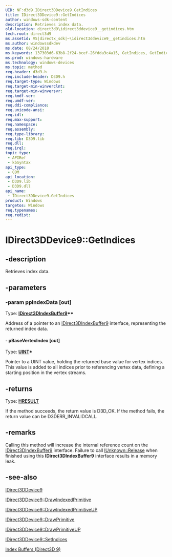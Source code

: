 ```yaml
---
UID: NF:d3d9.IDirect3DDevice9.GetIndices
title: IDirect3DDevice9::GetIndices
author: windows-sdk-content
description: Retrieves index data.
old-location: direct3d9\idirect3ddevice9__getindices.htm
tech.root: direct3d9
ms.assetid: VS|directx_sdk|~\idirect3ddevice9__getindices.htm
ms.author: windowssdkdev
ms.date: 08/24/2018
ms.keywords: 137303d6-63b8-2f24-bcef-26fdda3c4a15, GetIndices, GetIndices method [Direct3D 9], GetIndices method [Direct3D 9],IDirect3DDevice9 interface, IDirect3DDevice9 interface [Direct3D 9],GetIndices method, IDirect3DDevice9.GetIndices, IDirect3DDevice9::GetIndices, d3d9helper/IDirect3DDevice9::GetIndices, direct3d9.idirect3ddevice9__getindices
ms.prod: windows-hardware
ms.technology: windows-devices
ms.topic: method
req.header: d3d9.h
req.include-header: D3D9.h
req.target-type: Windows
req.target-min-winverclnt: 
req.target-min-winversvr: 
req.kmdf-ver: 
req.umdf-ver: 
req.ddi-compliance: 
req.unicode-ansi: 
req.idl: 
req.max-support: 
req.namespace: 
req.assembly: 
req.type-library: 
req.lib: D3D9.lib
req.dll: 
req.irql: 
topic_type:
 - APIRef
 - kbSyntax
api_type:
 - COM
api_location:
 - D3D9.lib
 - D3D9.dll
api_name:
 - IDirect3DDevice9.GetIndices
product: Windows
targetos: Windows
req.typenames: 
req.redist: 
---
```


# IDirect3DDevice9::GetIndices


## -description


Retrieves index data.


## -parameters




### -param ppIndexData [out]

Type: <b><a href="https://msdn.microsoft.com/df1b7898-6c6b-410b-8ff9-e56625584fdc">IDirect3DIndexBuffer9</a>**</b>

Address of a pointer to an <a href="https://msdn.microsoft.com/df1b7898-6c6b-410b-8ff9-e56625584fdc">IDirect3DIndexBuffer9</a> interface, representing the returned index data. 


#### - pBaseVertexIndex [out]

Type: <b><a href="https://msdn.microsoft.com/4553cafc-450e-4493-a4d4-cb6e2f274d46">UINT</a>*</b>

Pointer to a UINT value, holding the returned base value for vertex indices. This value is added to all indices prior to referencing vertex data, defining a starting position in the vertex streams. 


## -returns



Type: <b><a href="455d07e9-52c3-4efb-a9dc-2955cbfd38cc">HRESULT</a></b>

If the method succeeds, the return value is D3D_OK. If the method fails, the return value can be D3DERR_INVALIDCALL.




## -remarks



 Calling this method will increase the internal reference count on the <a href="https://msdn.microsoft.com/df1b7898-6c6b-410b-8ff9-e56625584fdc">IDirect3DIndexBuffer9</a> interface. Failure to call <a href="https://msdn.microsoft.com/4b494c6f-f0ee-4c35-ae45-ed956f40dc7a">IUnknown::Release</a> when finished using this <b>IDirect3DIndexBuffer9</b> interface results in a memory leak.




## -see-also




<a href="https://msdn.microsoft.com/cf951e8e-7adb-417a-bda0-9b3cde4912a7">IDirect3DDevice9</a>



<a href="https://msdn.microsoft.com/535a261a-ca4f-432b-9126-f46c44dc8430">IDirect3DDevice9::DrawIndexedPrimitive</a>



<a href="https://msdn.microsoft.com/61b13680-293b-4c7e-9cf0-d91e764498fb">IDirect3DDevice9::DrawIndexedPrimitiveUP</a>



<a href="https://msdn.microsoft.com/b83110ba-85af-4f02-b651-9e64c37269f5">IDirect3DDevice9::DrawPrimitive</a>



<a href="https://msdn.microsoft.com/1be42c40-49af-458e-a5f5-1f56d2aa4f86">IDirect3DDevice9::DrawPrimitiveUP</a>



<a href="https://msdn.microsoft.com/b27403da-9079-4f97-8520-c2617b53e059">IDirect3DDevice9::SetIndices</a>



<a href="https://msdn.microsoft.com/baa60cd1-a1f0-4dbe-b934-aeb1a5c6b784">Index Buffers (Direct3D 9)</a>
 

 

